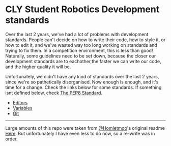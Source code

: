 # CLY Student Robotics Development standards

Over the last 2 years, we've had a lot of problems with development standards. People can't decide on how to write their code, how to style it, or how to edit it, and we've wasted way too long working on standards and trying to fix them. In a competition environment, this is less than good! Naturally, some guidelines need to be set down, because the closer our development standards are to eachother,the faster we can write our code, and the higher quality it will be. 

Unfortunately, we didn't have any kind of standards over the last 2 years, since we're so pathetically disorganised. Now enough is enough, and it's time for a change. Check the links below for some standards. If something isnt defined below, check [The PEP8 Standard](https://www.python.org/dev/peps/pep-0008/).

* [Editors](Editors.md)
* [Variables](Variables.md)
* [Git](Git.md)

***
Large amounts of this repo were taken from [@Homletmoo](//github.com/Homletmoo)'s original readme [Here](https://github.com/SR-CLY/2015-orig-readme/blob/master/README.md). But unfortunately I have even less to do now, so a re-write was in order.
